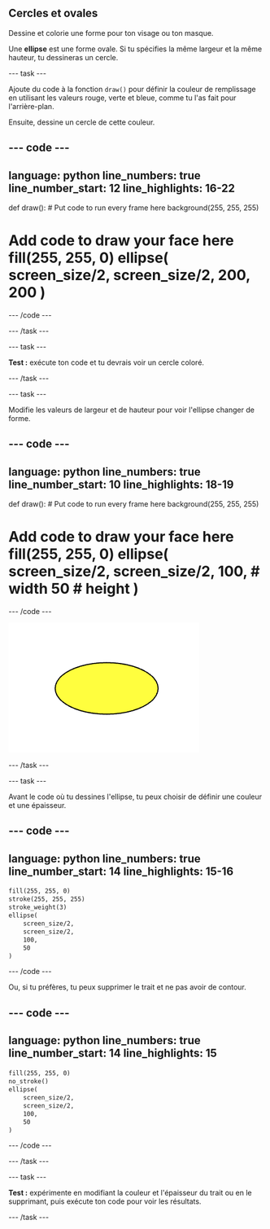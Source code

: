 ## Cercles et ovales

Dessine et colorie une forme pour ton visage ou ton masque.

Une **ellipse** est une forme ovale. Si tu spécifies la même largeur et la même hauteur, tu dessineras un cercle.

--- task ---

Ajoute du code à la fonction `draw()` pour définir la couleur de remplissage en utilisant les valeurs rouge, verte et bleue, comme tu l'as fait pour l'arrière-plan.

Ensuite, dessine un cercle de cette couleur.

--- code ---
---
language: python line_numbers: true line_number_start: 12
line_highlights: 16-22
---

def draw(): # Put code to run every frame here background(255, 255, 255)  
# Add code to draw your face here fill(255, 255, 0) ellipse( screen_size/2, screen_size/2, 200, 200 )

--- /code ---

--- /task ---

--- task ---

**Test :** exécute ton code et tu devrais voir un cercle coloré.

--- /task ---

--- task ---

Modifie les valeurs de largeur et de hauteur pour voir l'ellipse changer de forme.

--- code ---
---
language: python line_numbers: true line_number_start: 10
line_highlights: 18-19
---

def draw(): # Put code to run every frame here background(255, 255, 255)  
# Add code to draw your face here fill(255, 255, 0) ellipse( screen_size/2, screen_size/2, 100, # width 50   # height )

--- /code ---

![Une ellipse jaune plus large que haute.](images/change_shape.png)

--- /task ---

--- task ---

Avant le code où tu dessines l'ellipse, tu peux choisir de définir une couleur et une épaisseur.


--- code ---
---
language: python line_numbers: true line_number_start: 14
line_highlights: 15-16
---

    fill(255, 255, 0) 
    stroke(255, 255, 255)  
    stroke_weight(3)
    ellipse(
        screen_size/2, 
        screen_size/2, 
        100, 
        50
    )

--- /code ---

Ou, si tu préfères, tu peux supprimer le trait et ne pas avoir de contour.

--- code ---
---
language: python line_numbers: true line_number_start: 14
line_highlights: 15
---

    fill(255, 255, 0) 
    no_stroke()
    ellipse(
        screen_size/2, 
        screen_size/2, 
        100, 
        50
    )

--- /code ---

--- /task ---

--- task ---

**Test :** expérimente en modifiant la couleur et l'épaisseur du trait ou en le supprimant, puis exécute ton code pour voir les résultats.

--- /task ---